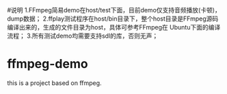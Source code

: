 #说明
1.FFmpeg简易demo在host/test下面，目前demo仅支持音频播放(卡顿)，dump数据；
2.ffplay测试程序在host/bin目录下，整个host目录是FFmpeg源码编译出来的，生成的文件目录为host，具体可参考FFmpeg在
Ubuntu下面的编译流程；
3.所有测试demo均需要支持sdl的库，否则无声；
# ffmpeg-demo
this is a project based on ffmpeg.




